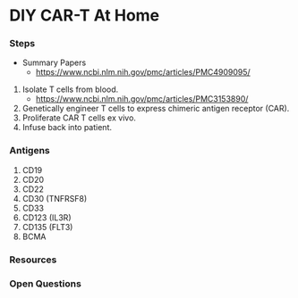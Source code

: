# DIY CAR-T At Home

### Steps

- Summary Papers
    - https://www.ncbi.nlm.nih.gov/pmc/articles/PMC4909095/

1. Isolate T cells from blood.
    - https://www.ncbi.nlm.nih.gov/pmc/articles/PMC3153890/
2. Genetically engineer T cells to express chimeric antigen receptor (CAR).
3. Proliferate CAR T cells ex vivo.
4. Infuse back into patient. 

### Antigens
1. CD19
2. CD20
3. CD22
4. CD30 (TNFRSF8) 
5. CD33
6. CD123 (IL3R)
7. CD135 (FLT3)
8. BCMA

### Resources


### Open Questions
